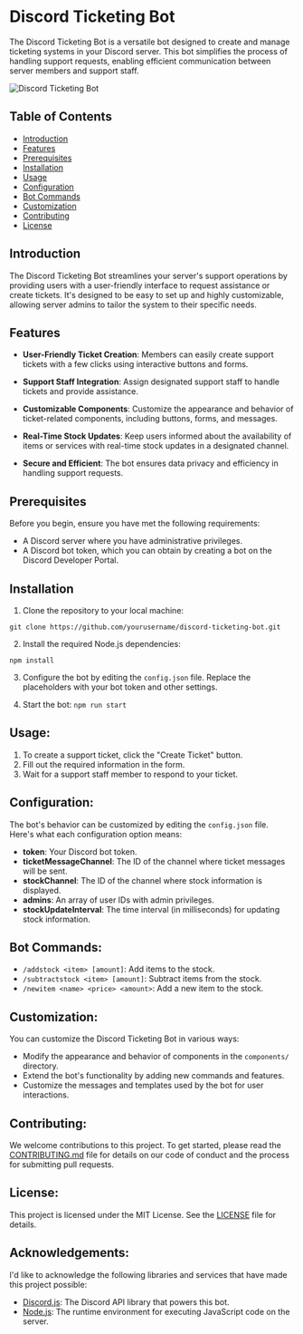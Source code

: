 # Discord Ticketing Bot

The Discord Ticketing Bot is a versatile bot designed to create and manage ticketing systems in your Discord server. This bot simplifies the process of handling support requests, enabling efficient communication between server members and support staff.

![Discord Ticketing Bot](link-to-bot-image.png)

## Table of Contents
- [Introduction](#introduction)
- [Features](#features)
- [Prerequisites](#prerequisites)
- [Installation](#installation)
- [Usage](#usage)
- [Configuration](#configuration)
- [Bot Commands](#bot-commands)
- [Customization](#customization)
- [Contributing](#contributing)
- [License](#license)

## Introduction

The Discord Ticketing Bot streamlines your server's support operations by providing users with a user-friendly interface to request assistance or create tickets. It's designed to be easy to set up and highly customizable, allowing server admins to tailor the system to their specific needs.

## Features

- **User-Friendly Ticket Creation**: Members can easily create support tickets with a few clicks using interactive buttons and forms.

- **Support Staff Integration**: Assign designated support staff to handle tickets and provide assistance.

- **Customizable Components**: Customize the appearance and behavior of ticket-related components, including buttons, forms, and messages.

- **Real-Time Stock Updates**: Keep users informed about the availability of items or services with real-time stock updates in a designated channel.

- **Secure and Efficient**: The bot ensures data privacy and efficiency in handling support requests.

## Prerequisites

Before you begin, ensure you have met the following requirements:

- A Discord server where you have administrative privileges.
- A Discord bot token, which you can obtain by creating a bot on the Discord Developer Portal.

## Installation

1. Clone the repository to your local machine:
```
git clone https://github.com/yourusername/discord-ticketing-bot.git
```

2. Install the required Node.js dependencies:
```
npm install
```

3. Configure the bot by editing the `config.json` file. Replace the placeholders with your bot token and other settings.

4. Start the bot:
```npm run start```


## Usage:

1. To create a support ticket, click the "Create Ticket" button.
2. Fill out the required information in the form.
3. Wait for a support staff member to respond to your ticket.

## Configuration:

The bot's behavior can be customized by editing the `config.json` file. Here's what each configuration option means:

- **token**: Your Discord bot token.
- **ticketMessageChannel**: The ID of the channel where ticket messages will be sent.
- **stockChannel**: The ID of the channel where stock information is displayed.
- **admins**: An array of user IDs with admin privileges.
- **stockUpdateInterval**: The time interval (in milliseconds) for updating stock information.

## Bot Commands:

- `/addstock <item> [amount]`: Add items to the stock.
- `/subtractstock <item> [amount]`: Subtract items from the stock.
- `/newitem <name> <price> <amount>`: Add a new item to the stock.

## Customization:

You can customize the Discord Ticketing Bot in various ways:

- Modify the appearance and behavior of components in the `components/` directory.
- Extend the bot's functionality by adding new commands and features.
- Customize the messages and templates used by the bot for user interactions.

## Contributing:

We welcome contributions to this project. To get started, please read the [CONTRIBUTING.md](CONTRIBUTING.md) file for details on our code of conduct and the process for submitting pull requests.

## License:

This project is licensed under the MIT License. See the [LICENSE](LICENSE) file for details.

## Acknowledgements:

I'd like to acknowledge the following libraries and services that have made this project possible:

- [Discord.js](https://discord.js.org/): The Discord API library that powers this bot.
- [Node.js](https://nodejs.org/): The runtime environment for executing JavaScript code on the server.

